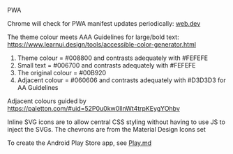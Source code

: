 PWA

Chrome will check for PWA manifest updates periodically: [web.dev](https://web.dev/manifest-updates/)

The theme colour meets AAA Guidelines for large/bold text:
https://www.learnui.design/tools/accessible-color-generator.html
1. Theme colour = #008800 and contrasts adequately with #FEFEFE
2. Small text = #006700 and contrasts adequately with #FEFEFE
3. The original colour = #00B920
4. Adjacent colour = #060606 and contrasts adequately with #D3D3D3 for AA Guidelines

Adjacent colours guided by https://paletton.com/#uid=52P0u0kw0llnWt4trpKEygYOhbv

Inline SVG icons are to allow central CSS styling without having to use JS to inject the SVGs.
The chevrons are from the Material Design Icons set

To create the Android Play Store app, see [Play.md](Play.md)

